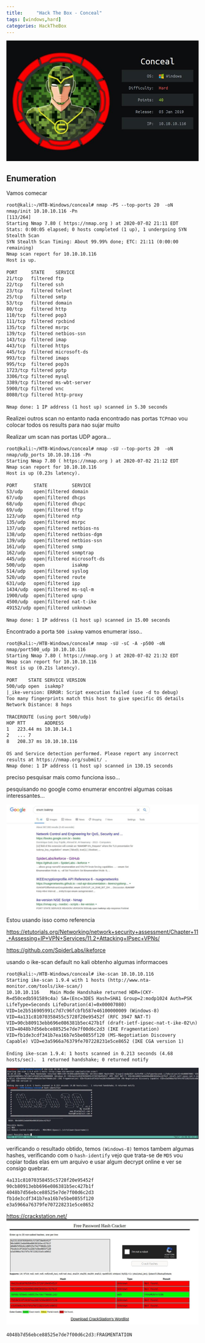 ```yaml
---
title:     "Hack The Box - Conceal"
tags: [windows,hard]
categories: HackTheBox
---
```


![1.jpg](https://raw.githubusercontent.com/an4kein/an4kein.github.io/master/img/htb-conceal/1.jpg)

## Enumeration

Vamos comecar

```
root@kali:~/HTB-Windows/conceal# nmap -PS --top-ports 20  -oN nmap/init 10.10.10.116 -Pn                                                                  [113/264]
Starting Nmap 7.80 ( https://nmap.org ) at 2020-07-02 21:11 EDT                      
Stats: 0:00:05 elapsed; 0 hosts completed (1 up), 1 undergoing SYN Stealth Scan      
SYN Stealth Scan Timing: About 99.99% done; ETC: 21:11 (0:00:00 remaining)                                                                                                 
Nmap scan report for 10.10.10.116                                                    
Host is up.                                                                          
                                                                                                                                                                           
PORT     STATE    SERVICE                                                            
21/tcp   filtered ftp                                                                
22/tcp   filtered ssh                                                                                                                                                      
23/tcp   filtered telnet                                                             
25/tcp   filtered smtp                                                               
53/tcp   filtered domain                                                                                                                                                   
80/tcp   filtered http                                                               
110/tcp  filtered pop3                                                               
111/tcp  filtered rpcbind                                                            
135/tcp  filtered msrpc                                                              
139/tcp  filtered netbios-ssn                                                        
143/tcp  filtered imap                                                               
443/tcp  filtered https                                                              
445/tcp  filtered microsoft-ds                                                       
993/tcp  filtered imaps                                                              
995/tcp  filtered pop3s                                                              
1723/tcp filtered pptp                                                               
3306/tcp filtered mysql                                                              
3389/tcp filtered ms-wbt-server
5900/tcp filtered vnc
8080/tcp filtered http-proxy

Nmap done: 1 IP address (1 host up) scanned in 5.30 seconds
```

Realizei outros scan no entanto nada encontrado nas  portas `TCP`nao vou colocar todos os results para nao sujar muito

Realizar um scan nas portas UDP agora...

```
root@kali:~/HTB-Windows/conceal# nmap -sU --top-ports 20  -oN nmap/udp_ports 10.10.10.116 -Pn
Starting Nmap 7.80 ( https://nmap.org ) at 2020-07-02 21:12 EDT
Nmap scan report for 10.10.10.116
Host is up (0.23s latency).

PORT      STATE         SERVICE
53/udp    open|filtered domain
67/udp    open|filtered dhcps
68/udp    open|filtered dhcpc
69/udp    open|filtered tftp
123/udp   open|filtered ntp
135/udp   open|filtered msrpc
137/udp   open|filtered netbios-ns
138/udp   open|filtered netbios-dgm
139/udp   open|filtered netbios-ssn
161/udp   open|filtered snmp
162/udp   open|filtered snmptrap
445/udp   open|filtered microsoft-ds
500/udp   open          isakmp
514/udp   open|filtered syslog
520/udp   open|filtered route
631/udp   open|filtered ipp
1434/udp  open|filtered ms-sql-m
1900/udp  open|filtered upnp
4500/udp  open|filtered nat-t-ike
49152/udp open|filtered unknown

Nmap done: 1 IP address (1 host up) scanned in 15.00 seconds
```

Encontrado a porta  `500 isakmp` vamos enumerar isso..

```
root@kali:~/HTB-Windows/conceal# nmap -sU -sC -A -p500 -oN nmap/port500_udp 10.10.10.116
Starting Nmap 7.80 ( https://nmap.org ) at 2020-07-02 21:32 EDT
Nmap scan report for 10.10.10.116
Host is up (0.21s latency).

PORT    STATE SERVICE VERSION
500/udp open  isakmp?
|_ike-version: ERROR: Script execution failed (use -d to debug)
Too many fingerprints match this host to give specific OS details
Network Distance: 8 hops

TRACEROUTE (using port 500/udp)
HOP RTT       ADDRESS
1   223.44 ms 10.10.14.1
2   ... 7
8   208.37 ms 10.10.10.116

OS and Service detection performed. Please report any incorrect results at https://nmap.org/submit/ .
Nmap done: 1 IP address (1 host up) scanned in 130.15 seconds
```

preciso pesquisar mais como funciona isso...

pesquisando no google como enumerar encontrei algumas coisas interessantes...

![2.jpg](https://raw.githubusercontent.com/an4kein/an4kein.github.io/master/img/htb-conceal/2.jpg)

Estou usando isso como referencia


https://etutorials.org/Networking/network+security+assessment/Chapter+11.+Assessing+IP+VPN+Services/11.2+Attacking+IPsec+VPNs/

https://github.com/SpiderLabs/ikeforce

usando o ike-scan default no kali obtenho algumas informacoes

```
root@kali:~/HTB-Windows/conceal# ike-scan 10.10.10.116
Starting ike-scan 1.9.4 with 1 hosts (http://www.nta-monitor.com/tools/ike-scan/)
10.10.10.116    Main Mode Handshake returned HDR=(CKY-R=d50cedb591589c4a) SA=(Enc=3DES Hash=SHA1 Group=2:modp1024 Auth=PSK LifeType=Seconds LifeDuration(4)=0x00007080) VID=1e2b516905991c7d7c96fcbfb587e46100000009 (Windows-8) VID=4a131c81070358455c5728f20e95452f (RFC 3947 NAT-T) VID=90cb80913ebb696e086381b5ec427b1f (draft-ietf-ipsec-nat-t-ike-02\n) VID=4048b7d56ebce88525e7de7f00d6c2d3 (IKE Fragmentation) VID=fb1de3cdf341b7ea16b7e5be0855f120 (MS-Negotiation Discovery Capable) VID=e3a5966a76379fe707228231e5ce8652 (IKE CGA version 1)

Ending ike-scan 1.9.4: 1 hosts scanned in 0.213 seconds (4.68 hosts/sec).  1 returned handshake; 0 returned notify
```

![3.jpg](https://raw.githubusercontent.com/an4kein/an4kein.github.io/master/img/htb-conceal/3.jpg)

verificando o resultado obtido, temos `(Windows-8)` temos tambem algumas hashes, verificando com o `hash-identify` vejo que trata-se de `MD5` vou copiar todas elas em um arquivo e usar algum decrypt online e ver se consigo quebrar.

```
4a131c81070358455c5728f20e95452f
90cb80913ebb696e086381b5ec427b1f
4048b7d56ebce88525e7de7f00d6c2d3
fb1de3cdf341b7ea16b7e5be0855f120
e3a5966a76379fe707228231e5ce8652
```
https://crackstation.net/
![4.jpg](https://raw.githubusercontent.com/an4kein/an4kein.github.io/master/img/htb-conceal/4.jpg)

`4048b7d56ebce88525e7de7f00d6c2d3:FRAGMENTATION`
